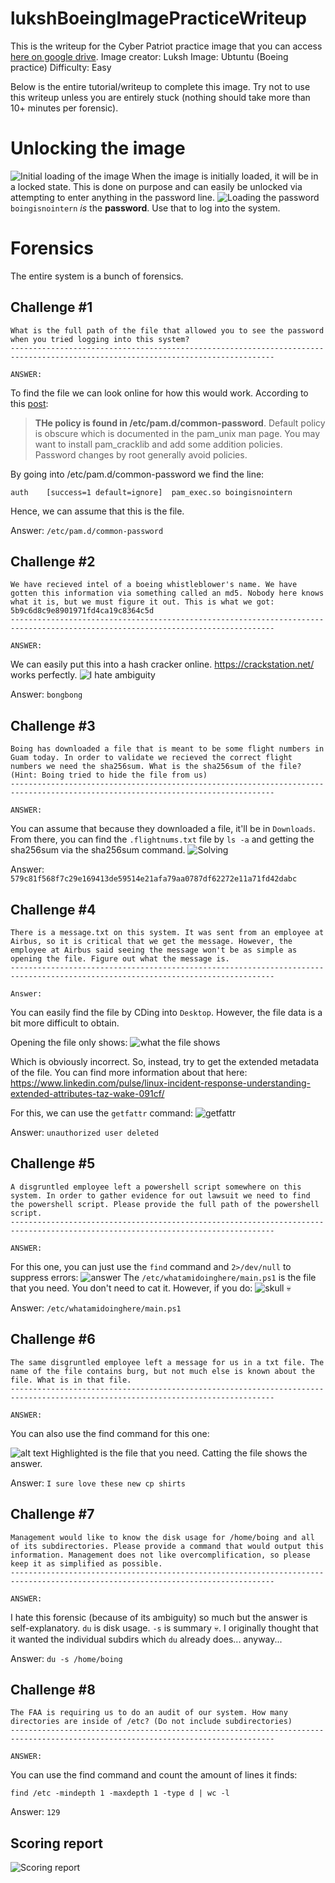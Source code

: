 # lukshBoeingImagePracticeWriteup

This is the writeup for the Cyber Patriot practice image that you can access [here on google drive](https://drive.google.com/file/d/1j_f3m6KezvvLMhCdUWkW0h_tRAZ-sRtt/view).
Image creator: Luksh
Image: Ubtuntu (Boeing practice)
Difficulty: Easy

Below is the entire tutorial/writeup to complete this image. Try not to use this writeup unless you are entirely stuck (nothing should take more than 10+ minutes per forensic).

# Unlocking the image

![Initial loading of the image](image.png)
When the image is initially loaded, it will be in a locked state. This is done on purpose and can easily be unlocked via attempting to enter anything in the password line.
![Loading the password](image-1.png)
`boingisnointern` _is_ the **password**. Use that to log into the system.

# Forensics

The entire system is a bunch of forensics.

## Challenge #1

```
What is the full path of the file that allowed you to see the password when you tried logging into this system?
---------------------------------------------------------------------------------------------------------------------------------

ANSWER:
```

To find the file we can look online for how this would work.
According to this [post](https://superuser.com/a/150706/1777974):

> **THe policy is found in /etc/pam.d/common-password**. Default policy is obscure which is documented in the pam_unix man page. You may want to install pam_cracklib and add some addition policies. Password changes by root generally avoid policies.

By going into /etc/pam.d/common-password we find the line:

```
auth	[success=1 default=ignore]	pam_exec.so boingisnointern
```

Hence, we can assume that this is the file.

Answer: `/etc/pam.d/common-password`

## Challenge #2

```
We have recieved intel of a boeing whistleblower's name. We have gotten this information via something called an md5. Nobody here knows what it is, but we must figure it out. This is what we got: 5b9c6d8c9e8901971fd4ca19c8364c5d
---------------------------------------------------------------------------------------------------------------------------------

ANSWER:
```

We can easily put this into a hash cracker online. https://crackstation.net/ works perfectly.
![I hate ambiguity](image-2.png)

Answer: `bongbong`

## Challenge #3

```
Boing has downloaded a file that is meant to be some flight numbers in Guam today. In order to validate we recieved the correct flight numbers we need the sha256sum. What is the sha256sum of the file? (Hint: Boing tried to hide the file from us)
---------------------------------------------------------------------------------------------------------------------------------

ANSWER:
```

You can assume that because they downloaded a file, it'll be in `Downloads`.
From there, you can find the `.flightnums.txt` file by `ls -a` and getting the sha256sum via the sha256sum command.
![Solving](image-3.png)

Answer: `579c81f568f7c29e169413de59514e21afa79aa0787df62272e11a71fd42dabc`

## Challenge #4

```
There is a message.txt on this system. It was sent from an employee at Airbus, so it is critical that we get the message. However, the employee at Airbus said seeing the message won't be as simple as opening the file. Figure out what the message is.
---------------------------------------------------------------------------------------------------------------------------------

Answer:
```

You can easily find the file by CDing into `Desktop`. However, the file data is a bit more difficult to obtain.

Opening the file only shows:
![what the file shows](image-4.png)

Which is obviously incorrect. So, instead, try to get the extended metadata of the file. You can find more information about that here: https://www.linkedin.com/pulse/linux-incident-response-understanding-extended-attributes-taz-wake-091cf/

For this, we can use the `getfattr` command:
![getfattr](image-6.png)

Answer: `unauthorized user deleted`

## Challenge #5

```
A disgruntled employee left a powershell script somewhere on this system. In order to gather evidence for out lawsuit we need to find the powershell script. Please provide the full path of the powershell script.
---------------------------------------------------------------------------------------------------------------------------------

ANSWER:
```

For this one, you can just use the `find` command and `2>/dev/null` to suppress errors:
![answer](image-7.png)
The `/etc/whatamidoinghere/main.ps1` is the file that you need. You don't need to cat it. However, if you do:
![skull](image-8.png)
💀

Answer: `/etc/whatamidoinghere/main.ps1`

## Challenge #6

```
The same disgruntled employee left a message for us in a txt file. The name of the file contains burg, but not much else is known about the file. What is in that file.
---------------------------------------------------------------------------------------------------------------------------------

ANSWER:
```

You can also use the find command for this one:

![alt text](image-9.png)
Highlighted is the file that you need.
Catting the file shows the answer.

Answer: `I sure love these new cp shirts`

## Challenge #7

```
Management would like to know the disk usage for /home/boing and all of its subdirectories. Please provide a command that would output this information. Management does not like overcomplification, so please keep it as simplified as possible.
---------------------------------------------------------------------------------------------------------------------------------

ANSWER:
```

I hate this forensic (because of its ambiguity) so much but the answer is self-explanatory. `du` is disk usage. `-s` is summary 💀. I originally thought that it wanted the individual subdirs which `du` already does... anyway...

Answer: `du -s /home/boing`

## Challenge #8

```
The FAA is requiring us to do an audit of our system. How many directories are inside of /etc? (Do not include subdirectories)
---------------------------------------------------------------------------------------------------------------------------------

ANSWER:
```

You can use the find command and count the amount of lines it finds:

```
find /etc -mindepth 1 -maxdepth 1 -type d | wc -l
```

Answer: `129`

## Scoring report

![Scoring report](image-10.png)
